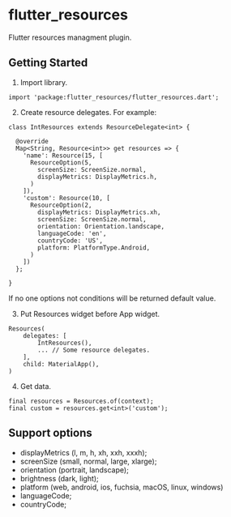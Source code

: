 # flutter_resources

Flutter resources managment plugin.

## Getting Started

1. Import library.
```
import 'package:flutter_resources/flutter_resources.dart';
```

2. Create resource delegates. For example:
```
class IntResources extends ResourceDelegate<int> {
  
  @override
  Map<String, Resource<int>> get resources => {
    'name': Resource(15, [
      ResourceOption(5,
        screenSize: ScreenSize.normal,
        displayMetrics: DisplayMetrics.h,
      )
    ]),
    'custom': Resource(10, [
      ResourceOption(2,
        displayMetrics: DisplayMetrics.xh,
        screenSize: ScreenSize.normal,
        orientation: Orientation.landscape,
        languageCode: 'en',
        countryCode: 'US',
        platform: PlatformType.Android,
      )
    ])
  };

}
``` 

If no one options not conditions will be returned default value.

3. Put Resources widget before App widget.
```
Resources( 
    delegates: [
        IntResources(),
        ... // Some resource delegates.
    ],
    child: MaterialApp(), 
)
```

4. Get data.
```
final resources = Resources.of(context);
final custom = resources.get<int>('custom');

```

## Support options

* displayMetrics (l, m, h, xh, xxh, xxxh);
* screenSize (small, normal, large, xlarge);
* orientation (portrait, landscape);
* brightness (dark, light);
* platform (web, android, ios, fuchsia, macOS, linux, windows)
* languageCode;
* countryCode;
